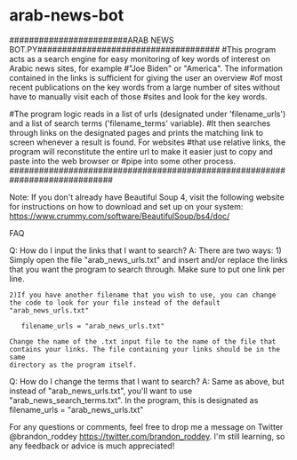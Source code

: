 # arab-news-bot

########################ARAB NEWS BOT.PY#####################################
#This program acts as a search engine for easy monitoring of key words of interest on Arabic news sites, for example 
#"Joe Biden" or "America". The information contained in the links is sufficient for giving the user an overview
#of most recent publications on the key words from a large number of sites without have to manually visit each of those
#sites and look for the key words. 

#The program logic reads in a list of urls (designated under 'filename_urls') and a list of search terms ('filename_terms' variable). 
#It then searches through links on the designated pages and prints the matching link to screen whenever a result is found. For websites
#that use relative links, the program will reconstitute the entire url to make it easier just to copy and paste into the web browser or 
#pipe into some other process. 
#############################################################################

Note: If you don't already have Beautiful Soup 4, visit the following website for instructions on how to download and set up on your system: https://www.crummy.com/software/BeautifulSoup/bs4/doc/

FAQ

Q: How do I input the links that I want to search?
A: There are two ways:
    1) Simply open the file "arab_news_urls.txt" and insert and/or replace the links that you want the program to search through. Make sure
    to put one link per line.
 
    2)If you have another filename that you wish to use, you can change the code to look for your file instead of the default "arab_news_urls.txt" 
   
       filename_urls = "arab_news_urls.txt"  

    Change the name of the .txt input file to the name of the file that contains your links. The file containing your links should be in the same
    directory as the program itself.
   
Q: How do I change the terms that I want to search?
A: Same as above, but instead of "arab_news_urls.txt", you'll want to use "arab_news_search_terms.txt". In the program, this is designated as 
    filename_urls = "arab_news_urls.txt"
    
For any questions or comments, feel free to drop me a message on Twitter @brandon_roddey https://twitter.com/brandon_roddey. I'm still learning, so any feedback or advice is much appreciated!
